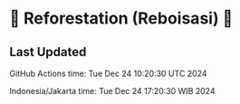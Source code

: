 
# 🌳 Reforestation (Reboisasi) 🌲

## Last Updated

GitHub Actions time: Tue Dec 24 10:20:30 UTC 2024

Indonesia/Jakarta time: Tue Dec 24 17:20:30 WIB 2024

